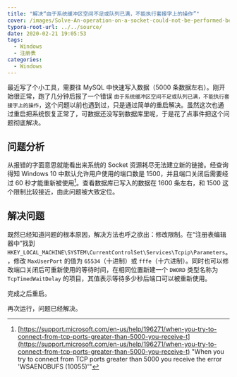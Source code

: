 ```yaml
---
title: "解决“由于系统缓冲区空间不足或队列已满，不能执行套接字上的操作”"
cover: /images/Solve-An-operation-on-a-socket-could-not-be-performed-because-the-system-lacked-sufficient-buffer-space-or-because-a-queue-was-full/image-20200221193501904.png
typora-root-url: ../../source/
date: 2020-02-21 19:05:53
tags:
  - Windows
  - 注册表
categories:
  - Windows
---
```


最近写了个小工具，需要往 MySQL 中快速写入数据（5000 条数据左右）。刚开始很正常，跑了几分钟后报了一个错误 `由于系统缓冲区空间不足或队列已满，不能执行套接字上的操作`，这个问题以前也遇到过，只是通过简单的重启解决。虽然这次也通过重启把系统恢复正常了，可数据还没写到数据库里呢，于是花了点事件把这个问题彻底解决。

<!-- more -->

## 问题分析

从报错的字面意思就能看出来系统的 Socket 资源耗尽无法建立新的链接。经查询得知 Windows 10 中默认允许用户使用的端口数是 1500，并且端口关闭后需要经过 60 秒才能重新被使用[^1]。查看数据库已写入的数据在 1600 条左右，和 1500 这个限制比较接近，由此问题被大致定位。

## 解决问题

既然已经知道问题的根本原因，解决方法也呼之欲出：修改限制。在“注册表编辑器中”找到 `HKEY_LOCAL_MACHINE\SYSTEM\CurrentControlSet\Services\Tcpip\Parameters`。，修改 `MaxUserPort` 的值为 `65534`（十进制）或 `fffe`（十六进制）。同时也可以修改端口关闭后可重新使用的等待时间，在相同位置新建一个 `DWORD` 类型名称为 `TcpTimedWaitDelay` 的项目，其值表示等待多少秒后端口可以被重新使用。

完成之后重启。

再次运行，问题已经解决。

[^1]: [https://support.microsoft.com/en-us/help/196271/when-you-try-to-connect-from-tcp-ports-greater-than-5000-you-receive-t](https://support.microsoft.com/en-us/help/196271/when-you-try-to-connect-from-tcp-ports-greater-than-5000-you-receive-t) "When you try to connect from TCP ports greater than 5000 you receive the error 'WSAENOBUFS (10055)'"

